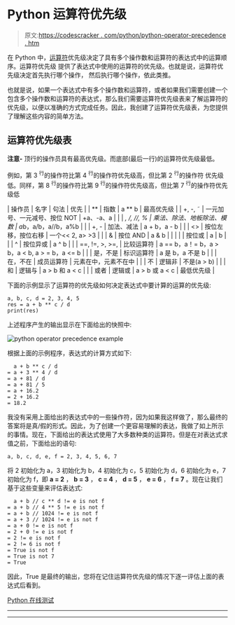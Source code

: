 # Python 运算符优先级

> 原文:[https://codescracker . com/python/python-operator-precedence . htm](https://codescracker.com/python/python-operator-precedence.htm)

在 Python 中，[运算符](/python/python-operators.htm)优先级决定了具有多个操作数和运算符的表达式中的运算顺序。运算符优先级 提供了表达式中使用的运算符的优先级。也就是说，运算符优先级决定首先执行哪个操作， 然后执行哪个操作，依此类推。

也就是说，如果一个表达式中有多个操作数和运算符，或者如果我们需要创建一个包含多个操作数和运算符的表达式，那么我们需要运算符优先级表来了解运算符的优先级，以便以准确的方式完成任务。因此，我创建了运算符优先级表，为您提供了理解这些内容的简单方法。

## 运算符优先级表

**注意-** 顶行的操作员具有最高优先级。而底部(最后一行)的运算符优先级最低。

例如，第 3 <sup>行</sup>的操作符比第 4 <sup>行</sup>的操作符优先级高，但比第 2 <sup>行</sup>的操作符 优先级低。同样，第 8 <sup>行</sup>的操作符比第 9 <sup>行</sup>的操作符优先级高，但比第 7 <sup>行</sup>的操作符优先级低

| 操作员 | 名字 | 句法 | 优先 |
| ** | 指数 | a ** b | 最高优先级 |
| +, -, ˜ | 一元加号、一元减号、按位 NOT | +a、-a、a |  |
| *, /, //, % | 乘法、除法、地板除法、模数 | a*b，a/b，a//b，a%b |  |
| +, - | 加法、减法 | a + b，a - b |  |
| <> | 按位左移，按位右移 | 一个<< 2, a> >3 |  |
| & | 按位 AND | a & b |  |
| &#124; | 按位或 | a &#124; b |  |
| &Hat; | 按位异或 | a &Hat; b |  |
| ==, !=, >, >=, | 比较运算符 | a == b，a！= b，a > b，a < b, a > = b，a <= b |  |
| 是，不是 | 标识运算符 | a 是 b，a 不是 b |  |
| 在，不在 | 成员运算符 | 元素在中，元素不在中 |  |
| 不 | 逻辑非 | 不是(a > b) |  |
| 和 | 逻辑与 | a > b 和 a < c |  |
| 或者 | 逻辑或 | a > b 或 a < c | 最低优先级 |

下面的示例显示了运算符的优先级如何决定表达式中要计算的运算的优先级:

```
a, b, c, d = 2, 3, 4, 5
res = a + b ** c / d
print(res)
```

上述程序产生的输出显示在下面给出的快照中:

![python operator precedence example](../Images/6ef95a02bdb207fa4fd8330592bebdd8.png)

根据上面的示例程序，表达式的计算方式如下:

```
  a + b ** c / d
= a + 3 ** 4 / d
= a + 81 / d
= a + 81 / 5
= a + 16.2
= 2 + 16.2
= 18.2
```

我没有采用上面给出的表达式中的一些操作符，因为如果我这样做了，那么最终的答案将是真/假的形式。因此，为了创建一个更容易理解的表达，我做了如上所示的事情。现在，下面给出的表达式使用了大多数种类的运算符。但是在对表达式求值之前，下面给出的语句:

```
a, b, c, d, e, f = 2, 3, 4, 5, 6, 7
```

将 2 初始化为 a，3 初始化为 b，4 初始化为 c，5 初始化为 d，6 初始化为 e，7 初始化为 f，即 **a = 2** ， **b = 3** ， **c = 4** ， **d = 5** ， **e = 6** ， **f = 7** 。现在让我们基于这些变量来评估表达式:

```
  a + b // c ** d != e is not f
= a + b // 4 ** 5 != e is not f
= a + b // 1024 != e is not f
= a + 3 // 1024 != e is not f
= a + 0 != e is not f
= 2 + 0 != e is not f
= 2 != e is not f
= 2 != 6 is not f
= True is not f
= True is not 7
= True
```

因此，True 是最终的输出，您将在记住运算符优先级的情况下逐一评估上面的表达式后看到。

[Python 在线测试](/exam/showtest.php?subid=10)

* * *

* * *